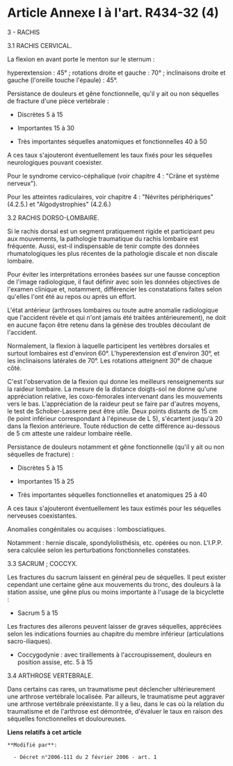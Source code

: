 # Article Annexe I à l'art. R434-32 (4)

3 - RACHIS 

3.1 RACHIS CERVICAL. 

La flexion en avant porte le menton sur le sternum :

hyperextension : 45° ; rotations droite et gauche : 70° ; inclinaisons droite et gauche (l'oreille touche l'épaule) : 45°. 

Persistance de douleurs et gêne fonctionnelle, qu'il y ait ou non séquelles de fracture d'une pièce vertébrale :

- Discrètes 5 à 15

- Importantes 15 à 30

- Très importantes séquelles anatomiques et fonctionnelles 40 à 50

A ces taux s'ajouteront éventuellement les taux fixés pour les séquelles neurologiques pouvant coexister.

Pour le syndrome cervico-céphalique (voir chapitre 4 : "Crâne et système nerveux").

Pour les atteintes radiculaires, voir chapitre 4 : "Névrites périphériques" (4.2.5.) et "Algodystrophies" (4.2.6.)

3.2 RACHIS DORSO-LOMBAIRE. 

Si le rachis dorsal est un segment pratiquement rigide et participant peu aux mouvements, la pathologie traumatique du rachis
lombaire est fréquente. Aussi, est-il indispensable de tenir compte des données rhumatologiques les plus récentes de la
pathologie discale et non discale lombaire. 

Pour éviter les interprétations erronées basées sur une fausse conception de l'image radiologique, il faut définir avec soin
les données objectives de l'examen clinique et, notamment, différencier les constatations faites selon qu'elles l'ont été au
repos ou après un effort. 

L'état antérieur (arthroses lombaires ou toute autre anomalie radiologique que l'accident révèle et qui n'ont jamais été
traitées antérieurement), ne doit en aucune façon être retenu dans la génèse des troubles découlant de l'accident. 

Normalement, la flexion à laquelle participent les vertèbres dorsales et surtout lombaires est d'environ 60°.
L'hyperextension est d'environ 30°, et les inclinaisons latérales de 70°. Les rotations atteignent 30° de chaque côté. 

C'est l'observation de la flexion qui donne les meilleurs renseignements sur la raideur lombaire. La mesure de la distance
doigts-sol ne donne qu'une appréciation relative, les coxo-fémorales intervenant dans les mouvements vers le bas.
L'appréciation de la raideur peut se faire par d'autres moyens, le test de Schober-Lasserre peut être utile. Deux points
distants de 15 cm (le point inférieur correspondant à l'épineuse de L 5), s'écartent jusqu'à 20 dans la flexion antérieure.
Toute réduction de cette différence au-dessous de 5 cm atteste une raideur lombaire réelle. 

Persistance de douleurs notamment et gêne fonctionnelle (qu'il y ait ou non séquelles de fracture) : 

- Discrètes 5 à 15 

- Importantes 15 à 25 

- Très importantes séquelles fonctionnelles et anatomiques 25 à 40 

A ces taux s'ajouteront éventuellement les taux estimés pour les séquelles nerveuses coexistantes. 

Anomalies congénitales ou acquises : lombosciatiques. 

Notamment : hernie discale, spondylolisthésis, etc. opérées ou non. L'I.P.P. sera calculée selon les perturbations
fonctionnelles constatées. 

3.3 SACRUM ; COCCYX. 

Les fractures du sacrum laissent en général peu de séquelles. Il peut exister cependant une certaine gêne aux mouvements du
tronc, des douleurs à la station assise, une gêne plus ou moins importante à l'usage de la bicyclette : 

- Sacrum 5 à 15 

Les fractures des ailerons peuvent laisser de graves séquelles, appréciées selon les indications fournies au chapitre du
membre inférieur (articulations sacro-iliaques). 

- Coccygodynie : avec tiraillements à l'accroupissement, douleurs en position assise, etc. 5 à 15 

3.4 ARTHROSE VERTEBRALE. 

Dans certains cas rares, un traumatisme peut déclencher ultérieurement une arthrose vertébrale localisée. Par ailleurs, le
traumatisme peut aggraver une arthrose vertébrale préexistante. Il y a lieu, dans le cas où la relation du traumatisme et de
l'arthrose est démontrée, d'évaluer le taux en raison des séquelles fonctionnelles et douloureuses.

**Liens relatifs à cet article**

	**Modifié par**:

	  - Décret n°2006-111 du 2 février 2006 - art. 1

